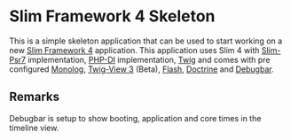 # Slim Framework 4 Skeleton

This is a simple skeleton application that can be used to start working on a new [Slim Framework 4](https://www.slimframework.com) application. This application uses Slim 4 with [Slim-Psr7](https://github.com/slimphp/Slim-Psr7) implementation, [PHP-DI](https://github.com/PHP-DI/PHP-DI) implementation, [Twig](https://github.com/twigphp/Twig) and comes with pre configured [Monolog](https://github.com/Seldaek/monolog), [Twig-View 3](https://github.com/slimphp/Twig-View) (Beta), [Flash](https://github.com/slimphp/Slim-Flash), [Doctrine](https://github.com/doctrine/orm) and [Debugbar](https://github.com/maximebf/php-debugbar).

## Remarks

Debugbar is setup to show booting, application and core times in the timeline view.
